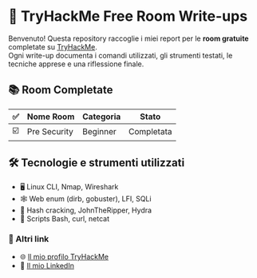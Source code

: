 # 🧠 TryHackMe Free Room Write-ups

Benvenuto! Questa repository raccoglie i miei report per le **room gratuite** completate su [TryHackMe](https://tryhackme.com).  
Ogni write-up documenta i comandi utilizzati, gli strumenti testati, le tecniche apprese e una riflessione finale.

## 📚 Room Completate

| ✅ | Nome Room | Categoria | Stato |
|----|-----------|-----------|--------|
| ☑️ | Pre Security | Beginner | Completata |

## 🛠️ Tecnologie e strumenti utilizzati

- 🖥️ Linux CLI, Nmap, Wireshark
- 🕸️ Web enum (dirb, gobuster), LFI, SQLi
- 🔐 Hash cracking, JohnTheRipper, Hydra
- 🧪 Scripts Bash, curl, netcat

### 🔗 Altri link

- 🌐 [Il mio profilo TryHackMe](https://tryhackme.com/p/simone.colagiovanni)
- 💼 [Il mio LinkedIn](https://www.linkedin.com/in/simone-colagiovanni-2b8851301/)

